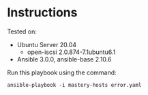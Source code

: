 # Instructions

Tested on:
- Ubuntu Server 20.04
  - open-iscsi 2.0.874-7.1ubuntu6.1
- Ansible 3.0.0, ansible-base 2.10.6

Run this playbook using the command:

    ansible-playbook -i mastery-hosts error.yaml
